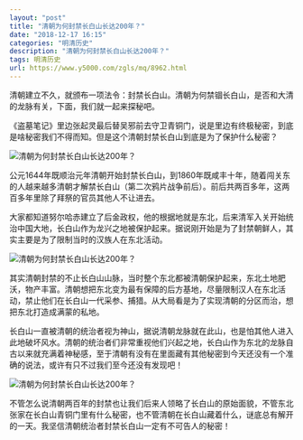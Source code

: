 ```yaml
---
layout: "post"
title: "清朝为何封禁长白山长达200年？"
date: "2018-12-17 16:15"
categories: "明清历史"
description: "清朝为何封禁长白山长达200年？"
tags: 明清历史
url: https://www.y5000.com/zgls/mq/8962.html
---
```






清朝建立不久，就颁布一项法令：封禁长白山。清朝为何禁锢长白山，是否和大清的龙脉有关，下面，我们就一起来探秘吧。

《盗墓笔记》里边张起灵最后替吴邪前去守卫青铜门，说是里边有终极秘密，到底是啥秘密我们不得而知。但是这个清朝封禁长白山到底是为了保护什么秘密？

![清朝为何封禁长白山长达200年？](/uploads/allimg/170103/6-1F103113634594.JPG)

公元1644年既顺治元年清朝开始封禁长白山，到1860年既咸丰十年，随着闯关东的人越来越多清朝才解禁长白山（第二次鸦片战争前后）。前后共两百多年，这两百多年里除了拜祭的官员其他人不让进去。

大家都知道努尔哈赤建立了后金政权，他的根据地就是东北，后来清军入关开始统治中国大地，长白山作为龙兴之地被保护起来。据说刚开始是为了封禁朝鲜人，其实主要是为了限制当时的汉族人在东北活动。

![清朝为何封禁长白山长达200年？](/uploads/allimg/170103/6-1F103113645152.JPG)

其实清朝封禁的不止长白山山脉，当时整个东北都被清朝保护起来，东北土地肥沃，物产丰富。清朝想把东北变为最有保障的后方基地，尽量限制汉人在东北活动，禁止他们在长白山一代采参、捕猎。从大局看是为了实现清朝的分区而治，想把东北打造成满蒙的私地。

长白山一直被清朝的统治者视为神山，据说清朝龙脉就在此山，也是怕其他人进入此地破坏风水。清朝的统治者们非常重视他们兴起之地，长白山作为东北的龙脉自古以来就充满着神秘感，至于清朝有没有在里面藏有其他秘密到今天还没有一个准确的说法，或许有只不过我们至今还没有发现吧！

![清朝为何封禁长白山长达200年？](/uploads/allimg/170103/6-1F103113AGE.JPG)

不管怎么说清朝两百年的封禁也让我们后来人领略了长白山的原始面貌，不管东北张家在长白山青铜门里有什么秘密，也不管清朝在长白山藏着什么，谜底总有解开的一天。我坚信清朝统治者封禁长白山一定有不可告人的秘密！
